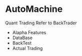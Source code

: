 # AutoMachine
Quant Trading
Refer to BackTrader

- Alapha Features
- DataBase
- BackTest
- Actual Trading